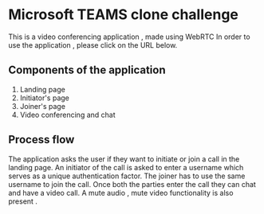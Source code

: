 # Microsoft TEAMS clone challenge
This is a video conferencing application , made using WebRTC
In order to use the application , please click on the URL below.

## Components of the application 
1. Landing page
2. Initiator's page 
3. Joiner's page 
4. Video conferencing and chat

## Process flow 

The application asks the user if they want to initiate or join a call in the landing page. An initiator of the call is asked to enter a username which serves as a unique authentication factor. The joiner has to use the same username to join the call. Once both the parties enter the call they can chat and have a video call. A mute audio , mute video functionality is also present .
   
